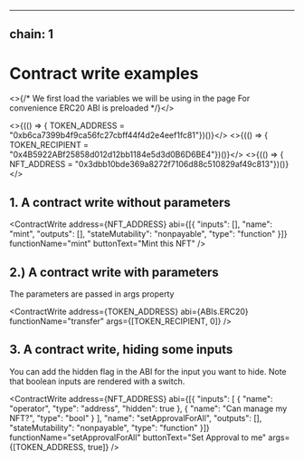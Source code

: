 
---
chain: 1
---

# Contract write examples

<>{/* 
    We first load the variables we will be using in the page
    For convenience ERC20 ABI is preloaded
*/}</>

<>{(() => { TOKEN_ADDRESS = "0xb6ca7399b4f9ca56fc27cbff44f4d2e4eef1fc81"})()}</>
<>{(() => { TOKEN_RECIPIENT = "0x4B5922ABf25858d012d12bb1184e5d3d0B6D6BE4"})()}</>
<>{(() => { NFT_ADDRESS = "0x3dbb10bde369a8272f7106d88c510829af49c813"})()}</>

## 1. A contract write without parameters

<ContractWrite address={NFT_ADDRESS}  abi={[{
    "inputs": [],
    "name": "mint",
    "outputs": [],
    "stateMutability": "nonpayable",
    "type": "function"
  }]} 
  functionName="mint"
  buttonText="Mint this NFT" />



## 2.) A contract write with parameters

The parameters are passed in args property

<ContractWrite 
    address={TOKEN_ADDRESS} 
    abi={ABIs.ERC20} 
    functionName="transfer" 
    args={[TOKEN_RECIPIENT, 0]} />

## 3. A contract write, hiding some inputs

You can add the hidden flag in the ABI for the input you want to hide. Note that boolean inputs are rendered with a switch.

<ContractWrite address={NFT_ADDRESS}  abi={[{
        "inputs": [
            {
                "name": "operator",
                "type": "address",
                "hidden": true
            },
            {
                "name": "Can manage my NFT?",
                "type": "bool"
            }
        ],
        "name": "setApprovalForAll",
        "outputs": [],
        "stateMutability": "nonpayable",
        "type": "function"
    }]} 
  functionName="setApprovalForAll"
  buttonText="Set Approval to me"
  args={[TOKEN_ADDRESS, true]}
   />
